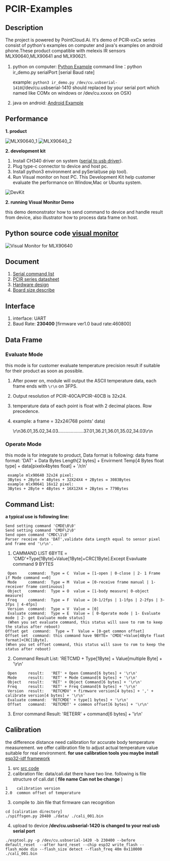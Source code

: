  #  PCIR-Examples
 
 ## Description
 
 The project is powered by PointCloud.Ai. It's demo of PCIR-xxCx series consist of python's examples on computer and java's examples on android phone.These product compatible with melexis IR sensors MLX90640,MLX90641 and MLX90621.
 
 1. python on computer: [Python Example](https://gitee.com/pointcloudai/PCIR-Examples/tree/master/visual_monitor)  command line：python ir_demo.py serialPort [serial Baud rate]
 
    example: `python3 ir_demo.py /dev/cu.usbserial-1410`(/dev/cu.usbserial-1410 should replaced by your serial port which named like COMx on windows or /dev/cu.xxxxx on OSX)
 
 2. java on android: [Android Example](https://gitee.com/pointcloudai/PCIR-Examples/tree/master/android_visual_monitor)
 
 ## Performance
 
  **1. product** 

![MLX90640_1](https://images.gitee.com/uploads/images/2020/0324/182357_9950db7a_5484807.png "90640_board.png")
![MLX90640_2](https://images.gitee.com/uploads/images/2020/0324/181221_ca126112_5484807.png "90640_board.png")

  **2. development kit**
1.   Install CH340 driver on system ([serial to usb driver](http://www.wch.cn/downloads/category/30.html)).
2.   Plug type-c connector to device and host pc. 
3.   Install python3 environment and pySerial(use pip tool).
3.   Run Visual monitor on host PC.
This Development Kit help customer evaluate the performance on Window,Mac or Ubuntu system.

![DevKit](https://images.gitee.com/uploads/images/2020/0324/182443_5826c56b_5484807.png "90640_devkit.png")

  **2. running Visual Monitor Demo** 

this demo demonstrator how to send command to device and handle result from device, also illustrator how to process data frame on host.
 ## Python source code [visual monitor](https://gitee.com/pointcloudai/PCIR-Examples/tree/master/visual_monitor)

 ![Visual Monitor for MLX90640](https://images.gitee.com/uploads/images/2020/0317/230625_d4215c52_5484807.png "visual_monitor.png")

## Document

1.    [Serial command list](https://gitee.com/pointcloudai/PCIR-Examples/blob/master/Doc/200313PCIR-xxCx%20series%E6%8C%87%E4%BB%A4%E6%89%8B%E5%86%8C%20v1.4.pdf)
2.    [PCIR series datasheet](https://gitee.com/pointcloudai/PCIR-Examples/blob/master/Doc/%E4%BA%A7%E5%93%81%E8%A7%84%E6%A0%BC%E4%B9%A6.pdf)
3.    [Hardware design](https://gitee.com/pointcloudai/PCIR-Examples/blob/master/Doc/PCIR-40C%E7%A1%AC%E4%BB%B6%E4%BD%BF%E7%94%A8%E6%8C%87%E5%8D%97.pdf)
4.    [Board size describe](https://gitee.com/pointcloudai/PCIR-Examples/tree/master/Doc)

## Interface
 
 1. interface: UART
 2. Baud Rate:  **230400**  [firmware ver1.0 baud rate:460800]
 
## Data Frame
 
### Evaluate Mode
 this mode is for customer evaluate temperature precision result if suitable for their product as soon as possible.
 
 1. After power on, module will output the ASCII temperature data, each frame ends with `\r\n` on 3FPS.
 
 2. Output resolution of PCIR-40CA/PCIR-40CB is 32x24.
 
 3. temperature data of each point is float with 2 decimal places. Row precedence.
 
 4. example: a frame = 32x24(768 points' data) 
 
    ​	\r\n36.01,35.02,34.03....................37.01,36.21,36.01,35.02,34.03\r\n
 
### Operate Mode
 
 this mode is for integrate to product, Data format is following:
      data frame format:  'DAT' + Data Bytes Length[2 bytes] + Envirment Temp[4 Bytes float type] + data[pixelx4bytes float] + '/r/n'

     example mlx90640 32x24 pixel:
     3Bytes + 2Byte + 4Bytes + 32X24X4 + 2Bytes = 3083Bytes
	 example mlx90641 16x12 pixel:
     3Bytes + 2Byte + 4Bytes + 16X12X4 + 2Bytes = 779Bytes
 
## Command List:
**a typical use is following line:** 

    Send setting command 'CMDE\0\0' 
    Send setting command 'CMDF\2\0'
    Send open command 'CMDC\1\0'
    Parser receive data 'DAT',validate data Length equal to sensor pixel and frame end '\r\n'.
  
 1.    CAMMAND LIST  6BYTE = 'CMD'+Type[1Byte]+Value[1Byte]+CRC[1Byte].Except Evavluate command 9 BYTES
 
     Open     command:  Type = C  Value = [1-open | 0-close | 2- 1 Frame if Mode command ==0]
     Mode     command:  Type = M  Value = [0-receive frame manual | 1-receiver frame continuous]
     Object   command:  Type = O  value = [1-body measure| 0-object measure]
     Freq     command:  Type = F  Value = [0-1/2fps | 1-1fps | 2-2fps | 3-3fps | 4-4fps]
     Version  command:  Type = V  Value = [0]
     Evaluate command:  Type = E  Value = [ 0-Operate mode | 1- Evaluate mode | 2- get Evaluate mode status]
     (When you set evaluate command, this status will save to rom to keep the status after reboot)
    Offset get  command:  Type = T  Value = [0-get common offset]
    Offset set  command: this command have 9BYTE= 'CMDE'+Value[4Byte float format]+CRC[1Byte].
    (When you set offset command, this status will save to rom to keep the status after reboot)

2.    Command Result List:  'RETCMD + Type[1Byte] + Value[multiple Byte] + '\r\n'

     Open     result:   'RET' + Open Command[6 bytes] + '\r\n'
     Mode     result:   'RET' + Mode Command[6 bytes] + '\r\n'
     Object   result:   'RET' + Object Command[6 bytes] + '\r\n'
     Freq     result:   'RET' + Freq Command[6 bytes] + '\r\n'
     Version  result:   'RETCMDV' + firmware version[4 bytes] + ',' + calibrate version[4 bytes] + '\r\n'
     Evaluate command:  'RETCMDE' + type[1 bytes] + '\r\n'
     Offset   command:  'RETCMDT' + common offset[6 bytes] + '\r\n' 

3.    Error command Result: 'RETERR' + command[6 bytes] + '\r\n'

 ## Calibration

the difference distance need calibration for accurate body temperature measurement. we offer calibration file to adjust actual temperature value suitable for real environment.  **for use calibration tools you maybe install**  [esp32-idf framework](https://docs.espressif.com/projects/esp-idf/en/stable/get-started/)

1.    src [src code](https://gitee.com/pointcloudai/PCIR-Examples/tree/master/calibration)
2.    calibration file: data/cali.dat there have two line. following is file structure of cali.dat ( **file name Can not be change** )

    1    calibration version
    2.0  common offset of temperature

3.    compile to .bin file that firmware can recognition 

    cd [caliration directory]
    ./spiffsgen.py 20480 ./data/ ./cali_001.bin

4.    upload to device **/dev/cu.usbserial-1420 is changed to your real usb serial port** 
    
    ./esptool.py -p /dev/cu.usbserial-1420 -b 230400 --before default_reset  --after hard_reset --chip esp32 write_flash --flash_mode dio --flash_size detect --flash_freq 40m 0x110000 ./cali_001.bin        
    
 

